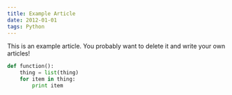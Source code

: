 ```yaml
---
title: Example Article
date: 2012-01-01
tags: Python
---
```


This is an example article. You probably want to delete it and write your own articles!

```python
def function():
    thing = list(thing)
    for item in thing:
        print item
```
